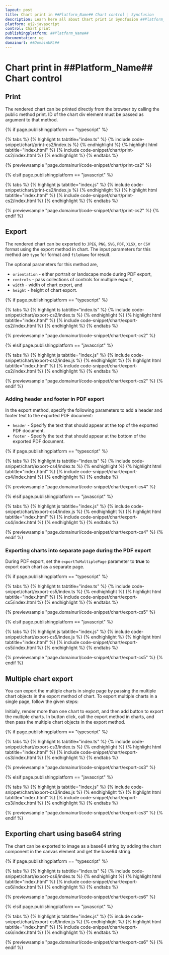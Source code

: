 ```yaml
---
layout: post
title: Chart print in ##Platform_Name## Chart control | Syncfusion
description: Learn here all about Chart print in Syncfusion ##Platform_Name## Chart control of Syncfusion Essential JS 2 and more.
platform: ej2-javascript
control: Chart print 
publishingplatform: ##Platform_Name##
documentation: ug
domainurl: ##DomainURL##
---
```


# Chart print in ##Platform_Name## Chart control

## Print

The rendered chart can be printed directly from the browser by calling the public method print. ID of the chart div element must be passed as argument to that method.

{% if page.publishingplatform == "typescript" %}

{% tabs %}
{% highlight ts tabtitle="index.ts" %}
{% include code-snippet/chart/print-cs2/index.ts %}
{% endhighlight %}
{% highlight html tabtitle="index.html" %}
{% include code-snippet/chart/print-cs2/index.html %}
{% endhighlight %}
{% endtabs %}
        
{% previewsample "page.domainurl/code-snippet/chart/print-cs2" %}

{% elsif page.publishingplatform == "javascript" %}

{% tabs %}
{% highlight js tabtitle="index.js" %}
{% include code-snippet/chart/print-cs2/index.js %}
{% endhighlight %}
{% highlight html tabtitle="index.html" %}
{% include code-snippet/chart/print-cs2/index.html %}
{% endhighlight %}
{% endtabs %}

{% previewsample "page.domainurl/code-snippet/chart/print-cs2" %}
{% endif %}

## Export

The rendered chart can be exported to `JPEG`, `PNG`, `SVG`, `PDF`, `XLSX`, or `CSV` format using the export method in chart. The input parameters for this method are `type` for format and `fileName` for result.

The optional parameters for this method are,
* `orientation` - either portrait or landscape mode during PDF export,
* `controls` - pass collections of controls for multiple export,
* `width` - width of chart export, and
* `height` - height of chart export.

{% if page.publishingplatform == "typescript" %}

{% tabs %}
{% highlight ts tabtitle="index.ts" %}
{% include code-snippet/chart/export-cs2/index.ts %}
{% endhighlight %}
{% highlight html tabtitle="index.html" %}
{% include code-snippet/chart/export-cs2/index.html %}
{% endhighlight %}
{% endtabs %}
        
{% previewsample "page.domainurl/code-snippet/chart/export-cs2" %}

{% elsif page.publishingplatform == "javascript" %}

{% tabs %}
{% highlight js tabtitle="index.js" %}
{% include code-snippet/chart/export-cs2/index.js %}
{% endhighlight %}
{% highlight html tabtitle="index.html" %}
{% include code-snippet/chart/export-cs2/index.html %}
{% endhighlight %}
{% endtabs %}

{% previewsample "page.domainurl/code-snippet/chart/export-cs2" %}
{% endif %}

### Adding header and footer in PDF export

In the export method, specify the following parameters to add a header and footer text to the exported PDF document:

* `header` - Specify the text that should appear at the top of the exported PDF document.
* `footer` - Specify the text that should appear at the bottom of the exported PDF document.

{% if page.publishingplatform == "typescript" %}

{% tabs %}
{% highlight ts tabtitle="index.ts" %}
{% include code-snippet/chart/export-cs4/index.ts %}
{% endhighlight %}
{% highlight html tabtitle="index.html" %}
{% include code-snippet/chart/export-cs4/index.html %}
{% endhighlight %}
{% endtabs %}
        
{% previewsample "page.domainurl/code-snippet/chart/export-cs4" %}

{% elsif page.publishingplatform == "javascript" %}

{% tabs %}
{% highlight js tabtitle="index.js" %}
{% include code-snippet/chart/export-cs4/index.js %}
{% endhighlight %}
{% highlight html tabtitle="index.html" %}
{% include code-snippet/chart/export-cs4/index.html %}
{% endhighlight %}
{% endtabs %}

{% previewsample "page.domainurl/code-snippet/chart/export-cs4" %}
{% endif %}

### Exporting charts into separate page during the PDF export

During PDF export, set the `exportToMultiplePage` parameter to **true** to export each chart as a separate page.

{% if page.publishingplatform == "typescript" %}

{% tabs %}
{% highlight ts tabtitle="index.ts" %}
{% include code-snippet/chart/export-cs5/index.ts %}
{% endhighlight %}
{% highlight html tabtitle="index.html" %}
{% include code-snippet/chart/export-cs5/index.html %}
{% endhighlight %}
{% endtabs %}
        
{% previewsample "page.domainurl/code-snippet/chart/export-cs5" %}

{% elsif page.publishingplatform == "javascript" %}

{% tabs %}
{% highlight js tabtitle="index.js" %}
{% include code-snippet/chart/export-cs5/index.js %}
{% endhighlight %}
{% highlight html tabtitle="index.html" %}
{% include code-snippet/chart/export-cs5/index.html %}
{% endhighlight %}
{% endtabs %}

{% previewsample "page.domainurl/code-snippet/chart/export-cs5" %}
{% endif %}

## Multiple chart export

You can export the multiple charts in single page by passing the multiple chart objects in the export method of chart. To export multiple charts in a single page, follow the given steps:

Initially, render more than one chart to export, and then add button to export the multiple charts. In button click, call the export method in charts, and then pass the multiple chart objects in the export method.

{% if page.publishingplatform == "typescript" %}

{% tabs %}
{% highlight ts tabtitle="index.ts" %}
{% include code-snippet/chart/export-cs3/index.ts %}
{% endhighlight %}
{% highlight html tabtitle="index.html" %}
{% include code-snippet/chart/export-cs3/index.html %}
{% endhighlight %}
{% endtabs %}
        
{% previewsample "page.domainurl/code-snippet/chart/export-cs3" %}

{% elsif page.publishingplatform == "javascript" %}

{% tabs %}
{% highlight js tabtitle="index.js" %}
{% include code-snippet/chart/export-cs3/index.js %}
{% endhighlight %}
{% highlight html tabtitle="index.html" %}
{% include code-snippet/chart/export-cs3/index.html %}
{% endhighlight %}
{% endtabs %}

{% previewsample "page.domainurl/code-snippet/chart/export-cs3" %}
{% endif %}

## Exporting chart using base64 string

The chart can be exported to image as a base64 string by adding the chart component in the canvas element and get the base64 string.

{% if page.publishingplatform == "typescript" %}

{% tabs %}
{% highlight ts tabtitle="index.ts" %}
{% include code-snippet/chart/export-cs6/index.ts %}
{% endhighlight %}
{% highlight html tabtitle="index.html" %}
{% include code-snippet/chart/export-cs6/index.html %}
{% endhighlight %}
{% endtabs %}
        
{% previewsample "page.domainurl/code-snippet/chart/export-cs6" %}

{% elsif page.publishingplatform == "javascript" %}

{% tabs %}
{% highlight js tabtitle="index.js" %}
{% include code-snippet/chart/export-cs6/index.js %}
{% endhighlight %}
{% highlight html tabtitle="index.html" %}
{% include code-snippet/chart/export-cs6/index.html %}
{% endhighlight %}
{% endtabs %}

{% previewsample "page.domainurl/code-snippet/chart/export-cs6" %}
{% endif %}
